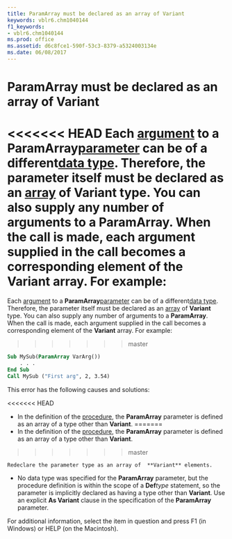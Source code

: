 ```yaml
---
title: ParamArray must be declared as an array of Variant
keywords: vblr6.chm1040144
f1_keywords:
- vblr6.chm1040144
ms.prod: office
ms.assetid: d6c8fce1-590f-53c3-8379-a5324003134e
ms.date: 06/08/2017
---
```



# ParamArray must be declared as an array of Variant

<<<<<<< HEAD
Each [argument](../../Glossary/vbe-glossary.md) to a **ParamArray**[parameter](../../Glossary/vbe-glossary.md) can be of a different[data type](../../Glossary/vbe-glossary.md). Therefore, the parameter itself must be declared as an [array](../../Glossary/vbe-glossary.md) of **Variant** type. You can also supply any number of arguments to a **ParamArray**. When the call is made, each argument supplied in the call becomes a corresponding element of the **Variant** array. For example:
=======
Each [argument](../../Glossary/vbe-glossary.md#argument) to a **ParamArray**[parameter](../../Glossary/vbe-glossary.md#parameter) can be of a different[data type](../../Glossary/vbe-glossary.md#data-type). Therefore, the parameter itself must be declared as an [array](../../Glossary/vbe-glossary.md#array) of **Variant** type. You can also supply any number of arguments to a **ParamArray**. When the call is made, each argument supplied in the call becomes a corresponding element of the **Variant** array. For example:
>>>>>>> master


```vb
Sub MySub(ParamArray VarArg()) 
    . . . 
End Sub 
Call MySub ("First arg", 2, 3.54) 

```


This error has the following causes and solutions:



<<<<<<< HEAD
- In the definition of the [procedure](../../Glossary/vbe-glossary.md), the  **ParamArray** parameter is defined as an array of a type other than **Variant**.
=======
- In the definition of the [procedure](../../Glossary/vbe-glossary.md#procedure), the  **ParamArray** parameter is defined as an array of a type other than **Variant**.
>>>>>>> master
    
    Redeclare the parameter type as an array of  **Variant** elements.
    
- No data type was specified for the  **ParamArray** parameter, but the procedure definition is within the scope of a **Def**_type_ statement, so the parameter is implicitly declared as having a type other than **Variant**. Use an explicit **As Variant** clause in the specification of the **ParamArray** parameter.
    

For additional information, select the item in question and press F1 (in Windows) or HELP (on the Macintosh).

